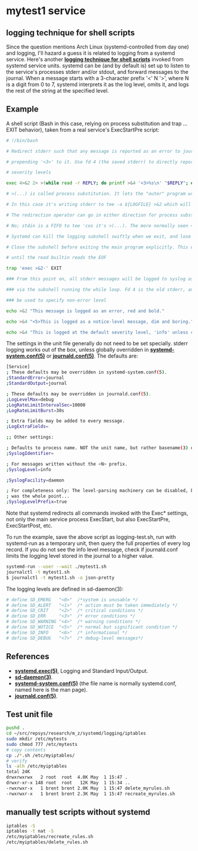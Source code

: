 # mytest1 service

## logging technique for shell scripts

Since the question mentions Arch Linux (systemd-controlled from day one) and logging, I'll hazard a guess it is related to logging from a systemd service. Here's another **[logging technique for shell scripts](https://www.freedesktop.org/software/systemd/man/systemd.exec.html#Logging%20and%20Standard%20Input/Output)** invoked from systemd service units. systemd can be (and by default is) set up to listen to the service's processes stderr and/or stdout, and forward messages to the journal. When a message starts with a 3-character prefix '<' N '>', where N is a digit from 0 to 7, systemd interprets it as the log level, omits it, and logs the rest of the string at the specified level.

## Example

A shell script (Bash in this case, relying on process substitution and trap ... EXIT behavior), taken from a real service's ExecStartPre script:

```bash
# !/bin/bash

# Redirect stderr such that any message is reported as an error to journald by

# prepending '<3>' to it. Use fd 4 (the saved stderr) to directly report other

# severity levels

exec 4>&2 2> >(while read -r REPLY; do printf >&4 '<3>%s\n' "$REPLY"; done)

# >(...) is called process substitution. It lets the "outer" program write to the "inner" program as if it were a file.

# In this case it's writing stderr to tee -a ${LOGFILE} >&2 which will append to LOGFILE and then also write everything back to stderr.

# The redirection operator can go in either direction for process substitution, so you can write to it, as in this example, or use <(...) to read from it, which is a handy way to, for example, do a while loop without running it in a subshell itself.

# No; stdin is a FIFO to tee 'cos it's >(...). The more normally seen <(...) would make stdout point to the FIFO

# Systemd can kill the logging subshell swiftly when we exit, and lose messages

# Close the subshell before exiting the main program explicitly. This will block

# until the read builtin reads the EOF

trap 'exec >&2-' EXIT

### From this point on, all stderr messages will be logged to syslog as errors

### via the subshell running the while loop. Fd 4 is the old stderr, and may

### be used to specify non-error level

echo >&2 "This message is logged as an error, red and bold."

echo >&4 "<5>This is logged as a notice-level message, dim and boring."

echo >&4 "This is logged at the default severity level, 'info' unless changed."
```

The settings in the unit file generally do not need to be set specially. stderr logging works out of the box, unless globally overridden in **[systemd-system.conf(5)](https://www.freedesktop.org/software/systemd/man/systemd-system.conf.html)** or **[journald.conf(5)](https://www.freedesktop.org/software/systemd/man/journald.conf.html)**. The defaults are:

```bash
[Service]
; These defaults may be overridden in systemd-system.conf(5).
;StandardError=journal
;StandardOutput=journal

; These defaults may be overridden in journald.conf(5).
;LogLevelMax=debug
;LogRateLimitIntervalSec=10000
;LogRateLimitBurst=30s

; Extra fields may be added to every message.
;LogExtraFields=

;; Other settings:

; Defaults to process name. NOT the unit name, but rather basename(3) of the $0.
;SyslogIdentifier=

; For messages written without the <N> prefix.
;SyslogLevel=info

;SyslogFacility=daemon

; For completeness only: The level-parsing machinery can be disabled, but that
; was the whole point...
;SyslogLevelPrefix=true
```

Note that systemd redirects all commands invoked with the Exec* settings, not only the main service process ExecStart, but also ExecStartPre, ExecStartPost, etc.

To run the example, save the above script as logging-test.sh, run with systemd-run as a temporary unit, then query the full properties of every log record. If you do not see the info level message, check if journald.conf limits the logging level stored in the journal to a higher value.

```bash
systemd-run --user --wait ./mytest1.sh
journalctl -t mytest1.sh
$ journalctl -t mytest1.sh -o json-pretty
```

The logging levels are defined in sd-daemon(3):

```bash
# define SD_EMERG   "<0>"  /*system is unusable */
# define SD_ALERT   "<1>"  /* action must be taken immediately */
# define SD_CRIT    "<2>"  /* critical conditions */
# define SD_ERR     "<3>"  /* error conditions */
# define SD_WARNING "<4>"  /* warning conditions */
# define SD_NOTICE  "<5>"  /* normal but significant condition */
# define SD_INFO    "<6>"  /* informational */
# define SD_DEBUG   "<7>"  /* debug-level messages*/
```

## References

- **[systemd.exec(5)](https://www.freedesktop.org/software/systemd/man/systemd.exec.html#Logging%20and%20Standard%20Input/Output)**, Logging and Standard Input/Output.
- **[sd-daemon(3)](https://www.freedesktop.org/software/systemd/man/sd-daemon.html)**.
- **[systemd-system.conf(5)](https://www.freedesktop.org/software/systemd/man/systemd-system.conf.html)** (the file name is normally systemd.conf, named here is the man page).
- **[journald.conf(5)](https://www.freedesktop.org/software/systemd/man/journald.conf.html)**.

## Test unit file

```bash
pushd .
cd ~/src/repsys/research/m_z/systemd/logging/iptables
sudo mkdir /etc/mytests
sudo chmod 777 /etc/mytests
# copy contents
cp ./*.sh /etc/myiptables/
# verify
ls -alh /etc/myiptables
total 24K
drwxrwxrwx   2 root  root  4.0K May  1 15:47 .
drwxr-xr-x 148 root  root   12K May  1 15:34 ..
-rwxrwxr-x   1 brent brent 2.0K May  1 15:47 delete_myrules.sh
-rwxrwxr-x   1 brent brent 2.3K May  1 15:47 recreate_myrules.sh

```

## manually test scripts without systemd

```bash
iptables -S
iptables -t nat -S
/etc/myiptables/recreate_rules.sh
/etc/myiptables/delete_rules.sh
```
